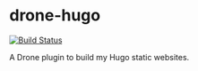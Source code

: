 # drone-hugo
[![Build Status](https://drone.ch1.ninja/api/badges/Ch1ch1/drone-hugo/status.svg)](https://drone.ch1.ninja/Ch1ch1/drone-hugo)

A Drone plugin to build my Hugo static websites.
